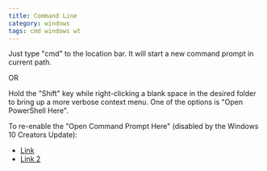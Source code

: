 ```yaml
---
title: Command Line
category: windows
tags: cmd windows wt
---
```


Just type "cmd" to the location bar. It will start a new command prompt in current path.

OR

Hold the "Shift" key while right-clicking a blank space in the desired folder to bring up a more verbose context menu. One of the options is "Open PowerShell Here". 


To re-enable the "Open Command Prompt Here" (disabled by the Windows 10 Creators Update):

- [Link]( https://superuser.com/questions/1201988/how-do-i-change-open-with-powershell-to-open-with-command-prompt-when-shift )
- [Link 2]( https://blogs.msdn.microsoft.com/andrew_richards/2017/03/01/enhancing-the-open-command-prompt-here-shift-right-click-context-menu-experience/ )


